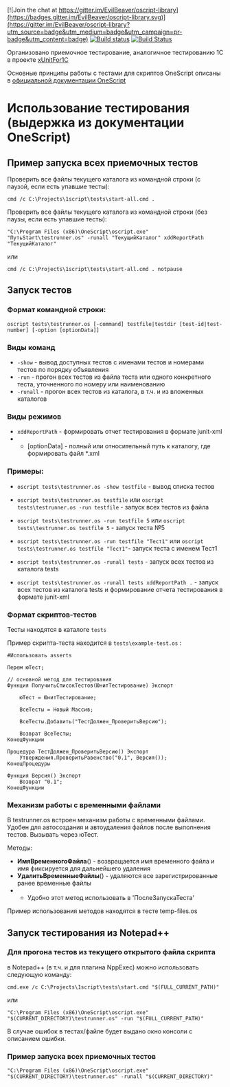 [![Join the chat at https://gitter.im/EvilBeaver/oscript-library](https://badges.gitter.im/EvilBeaver/oscript-library.svg)](https://gitter.im/EvilBeaver/oscript-library?utm_source=badge&utm_medium=badge&utm_campaign=pr-badge&utm_content=badge)  [![Build status](https://ci.appveyor.com/api/projects/status/7sgdu30u1yqbot4m?svg=true)](https://ci.appveyor.com/project/artbear/1testrunner) [![Build Status](https://travis-ci.org/artbear/1testrunner.svg)](https://travis-ci.org/artbear/1testrunner)

Организовано приемочное тестирование, аналогичное тестированию 1C в проекте [xUnitFor1C](https://github.com/xDrivenDevelopment/xUnitFor1C/wiki)

Основные принципы работы с тестами для скриптов OneScript описаны в [официальной документации OneScript](http://oscript.io/docs/page/testing)

# Использование тестирования (выдержка из документации OneScript)

## Пример запуска всех приемочных тестов ###

Проверить все файлы текущего каталога из командной строки (с паузой, если есть упавшие тесты):

    cmd /c C:\Projects\1script\tests\start-all.cmd .

Проверить все файлы текущего каталога из командной строки (без паузы, если есть упавшие тесты):

    "C:\Program Files (x86)\OneScript\oscript.exe" "ПутьStart\testrunner.os" -runall "ТекущийКаталог" xddReportPath "ТекущийКаталог"

или

    cmd /c C:\Projects\1script\tests\start-all.cmd . notpause

## Запуск тестов ###

### Формат командной строки:

    oscript tests\testrunner.os [-command] testfile|testdir [test-id|test-number] [-option [optionData]]


### Виды команд

* `-show` - вывод доступных тестов с именами тестов и номерами тестов по порядку объявления
* `-run` - прогон всех тестов из файла теста или одного конкретного теста, уточненного по номеру или наименованию
* `-runall` - прогон всех тестов из каталога, в т.ч. и из вложенных каталогов

### Виды режимов

* `xddReportPath` - формировать отчет тестирования в формате junit-xml
* * [optionData] - полный или относительный путь к каталогу, где формировать файл *.xml

### Примеры:

* `oscript tests\testrunner.os -show testfile` - вывод списка тестов
* `oscript tests\testrunner.os testfile` или `oscript tests\testrunner.os -run testfile` - запуск всех тестов из файла
* `oscript tests\testrunner.os -run testfile 5` или `oscript tests\testrunner.os testfile 5` - запуск теста №5
* `oscript tests\testrunner.os -run testfile "Тест1"` или `oscript tests\testrunner.os testfile "Тест1"`- запуск теста с именем Тест1

* `oscript tests\testrunner.os -runall tests` - запуск всех тестов из каталога tests
* `oscript tests\testrunner.os -runall tests xddReportPath .` - запуск всех тестов из каталога tests и формирование отчета тестирования в формате  junit-xml

### Формат скриптов-тестов

Тесты находятся в каталоге `tests`

Пример скрипта-теста находится в `tests\example-test.os` :

```bsl
#Использовать asserts

Перем юТест;

// основной метод для тестирования
Функция ПолучитьСписокТестов(ЮнитТестирование) Экспорт

	юТест = ЮнитТестирование;

	ВсеТесты = Новый Массив;

	ВсеТесты.Добавить("ТестДолжен_ПроверитьВерсию");

	Возврат ВсеТесты;
КонецФункции

Процедура ТестДолжен_ПроверитьВерсию() Экспорт
	Утверждения.ПроверитьРавенство("0.1", Версия());
КонецПроцедуры

Функция Версия() Экспорт
	Возврат "0.1";
КонецФункции
```

### Механизм работы с временными файлами

В testrunner.os встроен механизм работы с временными файлами.
Удобен для автосоздания и автоудаления файлов после выполнения тестов.
Вызывать через юТест.

Методы:

* **ИмяВременногоФайла**() - возвращается имя временного файла и имя фиксируется для дальнейшего удаления
* **УдалитьВременныеФайлы**() - удаляются все зарегистрированные ранее временные файлы
* * Удобно этот метод использовать в 'ПослеЗапускаТеста'

Пример использования методов находятся в тесте temp-files.os

## Запуск тестирования из Notepad++

### Для прогона тестов из текущего открытого файла скрипта

в Notepad++ (в т.ч. и для плагина NppExec) можно использовать следующую команду:

    cmd.exe /c C:\Projects\1script\tests\start.cmd "$(FULL_CURRENT_PATH)"

или

    "C:\Program Files (x86)\OneScript\oscript.exe" "$(CURRENT_DIRECTORY)\testrunner.os" -run "$(FULL_CURRENT_PATH)"

В случае ошибок в тестах/файле будет выдано окно консоли с описанием ошибки.

### Пример запуска всех приемочных тестов ###

    "C:\Program Files (x86)\OneScript\oscript.exe" "$(CURRENT_DIRECTORY)\testrunner.os" -runall "$(CURRENT_DIRECTORY)"
